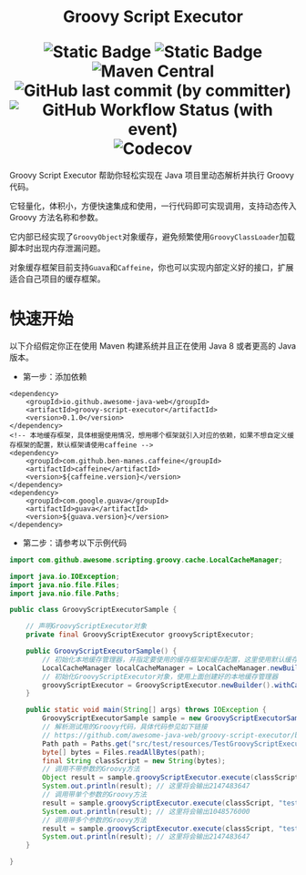 <h1 align="center">
    <p>Groovy Script Executor</p>
    <img alt="Static Badge" src="https://img.shields.io/badge/license-MIT-red">
    <img alt="Static Badge" src="https://img.shields.io/badge/JDK-8+-blue">
    <img alt="Maven Central" src="https://img.shields.io/maven-central/v/io.github.awesome-java-web/groovy-script-executor?color=blue">
    <img alt="GitHub last commit (by committer)" src="https://img.shields.io/github/last-commit/awesome-java-web/groovy-script-executor?color=blue">
    <img alt="GitHub Workflow Status (with event)" src="https://img.shields.io/github/actions/workflow/status/awesome-java-web/groovy-script-executor/maven.yml">
    <img alt="Codecov" src="https://img.shields.io/codecov/c/github/awesome-java-web/groovy-script-executor?color=brightgreen">
</h1>

Groovy Script Executor 帮助你轻松实现在 Java 项目里动态解析并执行 Groovy 代码。

它轻量化，体积小，方便快速集成和使用，一行代码即可实现调用，支持动态传入 Groovy 方法名称和参数。

它内部已经实现了`GroovyObject`对象缓存，避免频繁使用`GroovyClassLoader`加载脚本时出现内存泄漏问题。

对象缓存框架目前支持`Guava`和`Caffeine`，你也可以实现内部定义好的接口，扩展适合自己项目的缓存框架。

# 快速开始
以下介绍假定你正在使用 Maven 构建系统并且正在使用 Java 8 或者更高的 Java 版本。
- 第一步：添加依赖
```
<dependency>
    <groupId>io.github.awesome-java-web</groupId>
    <artifactId>groovy-script-executor</artifactId>
    <version>0.1.0</version>
</dependency>
<!-- 本地缓存框架，具体根据使用情况，想用哪个框架就引入对应的依赖，如果不想自定义缓存框架的配置，默认框架请使用caffeine -->
<dependency>
    <groupId>com.github.ben-manes.caffeine</groupId>
    <artifactId>caffeine</artifactId>
    <version>${caffeine.version}</version>
</dependency>
<dependency>
    <groupId>com.google.guava</groupId>
    <artifactId>guava</artifactId>
    <version>${guava.version}</version>
</dependency>
```
- 第二步：请参考以下示例代码
``` java
import com.github.awesome.scripting.groovy.cache.LocalCacheManager;

import java.io.IOException;
import java.nio.file.Files;
import java.nio.file.Paths;

public class GroovyScriptExecutorSample {

    // 声明GroovyScriptExecutor对象
    private final GroovyScriptExecutor groovyScriptExecutor;

    public GroovyScriptExecutorSample() {
        // 初始化本地缓存管理器，并指定要使用的缓存框架和缓存配置，这里使用默认缓存框架和配置(caffeine)
        LocalCacheManager localCacheManager = LocalCacheManager.newBuilder().useDefaultCache();
        // 初始化GroovyScriptExecutor对象，使用上面创建好的本地缓存管理器
        groovyScriptExecutor = GroovyScriptExecutor.newBuilder().withCacheManager(localCacheManager);
    }

    public static void main(String[] args) throws IOException {
        GroovyScriptExecutorSample sample = new GroovyScriptExecutorSample();
        // 解析测试用的Groovy代码，具体代码参见如下链接
        // https://github.com/awesome-java-web/groovy-script-executor/blob/main/src/test/resources/TestGroovyScriptExecutor.groovy
        Path path = Paths.get("src/test/resources/TestGroovyScriptExecutor.groovy");
        byte[] bytes = Files.readAllBytes(path);
        final String classScript = new String(bytes);
        // 调用不带参数的Groovy方法
        Object result = sample.groovyScriptExecutor.execute(classScript, "testInvokeMethodNoArgs");
        System.out.println(result); // 这里将会输出2147483647
        // 调用带单个参数的Groovy方法
        result = sample.groovyScriptExecutor.execute(classScript, "testInvokeMethodWithArgs", 10240);
        System.out.println(result); // 这里将会输出1048576000
        // 调用带多个参数的Groovy方法
        result = sample.groovyScriptExecutor.execute(classScript, "testInvokeMethodWithTwoArgs", 2, 31);
        System.out.println(result); // 这里将会输出2147483647
    }

}
```
